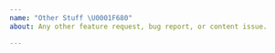 ```yaml
---
name: "Other Stuff \U0001F680"
about: Any other feature request, bug report, or content issue.

---
```



